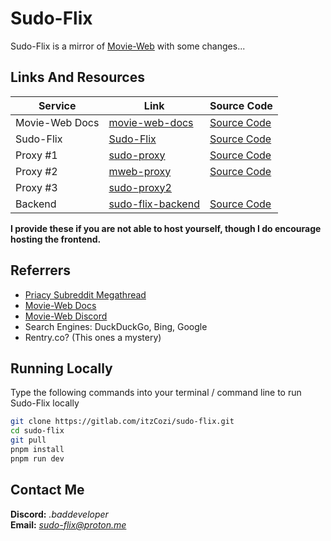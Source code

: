 # Sudo-Flix
Sudo-Flix is a mirror of [Movie-Web](https://github.com/movie-web/movie-web) with some changes...

## Links And Resources
| Service        | Link                                               | Source Code                                          |
|----------------|----------------------------------------------------|------------------------------------------------------|
| Movie-Web Docs | [movie-web-docs](https://movie-web.github.io/)     | [Source Code](https://github.com/movie-web/docs)     |
| Sudo-Flix      | [Sudo-Flix](https://sudo-flix.lol)                 | [Source Code](https://gitlab.com/itzCozi/sudo-flix)  |
| Proxy #1       | [sudo-proxy](https://sudo-proxy.netlify.app)       | [Source Code](https://gitlab.com/itzCozi/sudo-proxy) |
| Proxy #2       | [mweb-proxy](https://mweb-proxy.up.railway.app)    | [Source Code](https://gitlab.com/itzCozi/sudo-proxy) |
| Proxy #3       | [sudo-proxy2](sudo-proxy.up.railway.app)
| Backend        | [sudo-flix-backend](https://sudo-flix-backend.lol) | [Source Code](https://github.com/movie-web/backend)  |
**I provide these if you are not able to host yourself, though I do encourage hosting the frontend.**

## Referrers
- [Priacy Subreddit Megathread](https://www.reddit.com/r/Piracy/s/iymSloEpXn)
- [Movie-Web Docs](https://movie-web.github.io/docs/instances)
- [Movie-Web Discord](https://movie-web.github.io/links/discord)
- Search Engines: DuckDuckGo, Bing, Google
- Rentry.co? (This ones a mystery)

## Running Locally
Type the following commands into your terminal / command line to run Sudo-Flix locally
```bash
git clone https://gitlab.com/itzCozi/sudo-flix.git
cd sudo-flix
git pull
pnpm install
pnpm run dev
```

## Contact Me
**Discord:** *.baddeveloper*  
**Email:** *sudo-flix@proton.me*